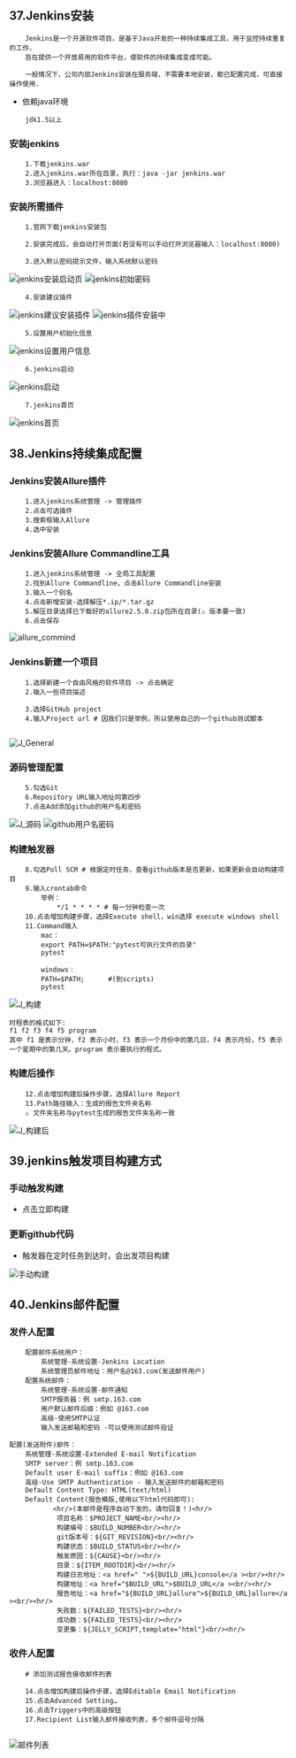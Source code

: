 ## 37.Jenkins安装

```
	Jenkins是一个开源软件项目，是基于Java开发的一种持续集成工具，用于监控持续重复的工作，
	旨在提供一个开放易用的软件平台，使软件的持续集成变成可能。

	一般情况下，公司内部Jenkins安装在服务端，不需要本地安装，都已配置完成，可直接操作使用.

```

- 依赖java环境

```
	jdk1.5以上

```

### 安装jenkins

```
	1.下载jenkins.war
	2.进入jenkins.war所在目录，执行：java -jar jenkins.war
	3.浏览器进入：localhost:8080

```

### 安装所需插件

```
	1.官网下载jenkins安装包

```

```
	2.安装完成后，会自动打开页面(若没有可以手动打开浏览器输入：localhost:8080)

```

```
	3.进入默认密码提示文件，输入系统默认密码

```

![jenkins安装启动页](/Users/Yoson/Desktop/MobileTestNote/笔记/移动端测试_image/jenkins%E5%AE%89%E8%A3%85%E5%90%AF%E5%8A%A8%E9%A1%B5.png)
![jenkins初始密码](/Users/Yoson/Desktop/MobileTestNote/笔记/移动端测试_image/jenkins%E5%88%9D%E5%A7%8B%E5%AF%86%E7%A0%81.png)

```
	4.安装建议插件

```

![jenkins建议安装插件](/Users/Yoson/Desktop/MobileTestNote/笔记/移动端测试_image/jenkins%E5%BB%BA%E8%AE%AE%E5%AE%89%E8%A3%85%E6%8F%92%E4%BB%B6.png)
![jenkins插件安装中](/Users/Yoson/Desktop/MobileTestNote/笔记/移动端测试_image/jenkins%E6%8F%92%E4%BB%B6%E5%AE%89%E8%A3%85%E4%B8%AD.png)

```
	5.设置用户初始化信息

```

![jenkins设置用户信息](/Users/Yoson/Desktop/MobileTestNote/笔记/移动端测试_image/jenkins%E8%AE%BE%E7%BD%AE%E7%94%A8%E6%88%B7%E4%BF%A1%E6%81%AF.png)

```
	6.jenkins启动

```

![jenkins启动](/Users/Yoson/Desktop/MobileTestNote/笔记/移动端测试_image/jenkins%E5%90%AF%E5%8A%A8.png)

```
	7.jenkins首页

```

![jenkins首页](/Users/Yoson/Desktop/MobileTestNote/笔记/移动端测试_image/jenkins%E9%A6%96%E9%A1%B5.png)

## 38.Jenkins持续集成配置

### Jenkins安装Allure插件

```
	1.进入jenkins系统管理 -> 管理插件
	2.点击可选插件
	3.搜索框输入Allure
	4.选中安装
```

### Jenkins安装Allure Commandline工具

```
	1.进入jenkins系统管理 -> 全局工具配置
	2.找到Allure Commandline，点击Allure Commandline安装
	3.输入一个别名
	4.点击新增安装-选择解压*.ip/*.tar.gz
	5.解压目录选择已下载好的allure2.5.0.zip包所在目录(⚠️ 版本要一致)
	6.点击保存

```

![allure_commind](./%E7%A7%BB%E5%8A%A8%E7%AB%AF%E6%B5%8B%E8%AF%95_image/allure_commind.png)

### Jenkins新建一个项目

```
	1.选择新建一个自由风格的软件项目 -> 点击确定
	2.输入一些项目描述

```

```
	3.选择GitHub project 
	4.输入Project url # 因我们只是举例，所以使用自己的一个github测试脚本
	

```

![J_General](./%E7%A7%BB%E5%8A%A8%E7%AB%AF%E6%B5%8B%E8%AF%95_image/J_General.png)

### 源码管理配置

```
	5.勾选Git
	6.Repository URL输入地址同第四步
	7.点击Add添加github的用户名和密码

```

![J_源码](/Users/Yoson/Desktop/MobileTestNote/笔记/移动端测试_image/J_%E6%BA%90%E7%A0%81.png)
![github用户名密码](/Users/Yoson/Desktop/MobileTestNote/笔记/移动端测试_image/github%E7%94%A8%E6%88%B7%E5%90%8D%E5%AF%86%E7%A0%81.png)

### 构建触发器

```
	8.勾选Poll SCM # 根据定时任务，查看github版本是否更新，如果更新会自动构建项目
	9.输入crontab命令
		举例：
			*/1 * * * * # 每一分钟检查一次
	10.点击增加构建步骤，选择Execute shell，win选择 execute windows shell
	11.Command输入
		mac：
		export PATH=$PATH:"pytest可执行文件的目录"
		pytest
		
		windows：
		PATH=$PATH;      #(到scripts)
		pytest

```

![J_构建](/Users/Yoson/Desktop/MobileTestNote/笔记/移动端测试_image/J_%E6%9E%84%E5%BB%BA.png)

```
时程表的格式如下:
f1 f2 f3 f4 f5 program
其中 f1 是表示分钟，f2 表示小时，f3 表示一个月份中的第几日，f4 表示月份，f5 表示一个星期中的第几天。program 表示要执行的程式。

```

### 构建后操作

```
	12.点击增加构建后操作步骤，选择Allure Report
	13.Path路径输入：生成的报告文件夹名称
	⚠️ 文件夹名称与pytest生成的报告文件夹名称一致

```

![J_构建后](/Users/Yoson/Desktop/MobileTestNote/笔记/移动端测试_image/J_%E6%9E%84%E5%BB%BA%E5%90%8E.png)

## 39.jenkins触发项目构建方式

### 手动触发构建

- 点击立即构建

### 更新github代码

- 触发器在定时任务到达时，会出发项目构建

![手动构建](/Users/Yoson/Desktop/MobileTestNote/笔记/移动端测试_image/%E6%89%8B%E5%8A%A8%E6%9E%84%E5%BB%BA.png)

## 40.Jenkins邮件配置

### 发件人配置

```
	配置邮件系统用户：
		系统管理-系统设置-Jenkins Location
		系统管理员邮件地址：用户名@163.com(发送邮件用户)
	配置系统邮件：
		系统管理-系统设置-邮件通知
		SMTP服务器：例 smtp.163.com
		用户默认邮件后缀：例如 @163.com
		高级-使用SMTP认证
		输入发送邮箱和密码 -可以使用测试邮件验证
```

```
配置(发送附件)邮件：
	系统管理-系统设置-Extended E-mail Notification
	SMTP server：例 smtp.163.com
	Default user E-mail suffix：例如 @163.com
	高级-Use SMTP Authentication - 输入发送邮件的邮箱和密码
	Default Content Type: HTML(text/html)
	Default Content(报告模版,使用以下html代码即可):
	       <hr/>(本邮件是程序自动下发的，请勿回复！)<hr/>
			项目名称：$PROJECT_NAME<br/><hr/>
			构建编号：$BUILD_NUMBER<br/><hr/>
			git版本号：${GIT_REVISION}<br/><hr/>
			构建状态：$BUILD_STATUS<br/><hr/>
			触发原因：${CAUSE}<br/><hr/>
			目录：${ITEM_ROOTDIR}<br/><hr/>
			构建日志地址：<a href=" ">${BUILD_URL}console</a ><br/><hr/>
			构建地址：<a href="$BUILD_URL">$BUILD_URL</a ><br/><hr/>
			报告地址：<a href="${BUILD_URL}allure">${BUILD_URL}allure</a ><br/><hr/>
			失败数：${FAILED_TESTS}<br/><hr/>
			成功数：${FAILED_TESTS}<br/><hr/>
			变更集：${JELLY_SCRIPT,template="html"}<br/><hr/>
```

### 收件人配置

```
	# 添加测试报告接收邮件列表

	14.点击增加构建后操作步骤，选择Editable Email Notification 
	15.点击Advanced Setting…
	16.点击Triggers中的高级按钮
	17.Recipient List输入邮件接收列表，多个邮件逗号分隔


```

![邮件列表](/Users/Yoson/Desktop/MobileTestNote/笔记/移动端测试_image/%E9%82%AE%E4%BB%B6%E5%88%97%E8%A1%A8.png)



## 
